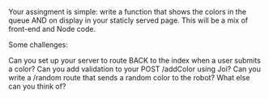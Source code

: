 Your assingment is simple: write a function that shows the colors in the queue AND on display in your staticly served page. This will be a mix of front-end and Node code.


Some challenges:

Can you set up your server to route BACK to the index when a user submits a color?
Can you add validation to your POST /addColor using Joi?
Can you write a /random route that sends a random color to the robot?
What else can you think of?
